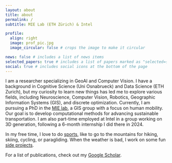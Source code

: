 ```yaml
---
layout: about
title: about
permalink: /
subtitle: MIE Lab (ETH Zürich) & Intel

profile:
  align: right
  image: prof_pic.jpg
  image_circular: false # crops the image to make it circular

news: false # includes a list of news items
selected_papers: true # includes a list of papers marked as "selected={true}"
social: true # includes social icons at the bottom of the page
---
```


I am a researcher specializing in GeoAI and Computer Vision. I have a background in Cognitive Science (Uni Osnabrueck) and Data Science (ETH Zurich), but my curiosity to learn new things has led me to explore various fields, including Neuroscience, Computer Vision, Robotics, Geographic Information Systems (GIS), and discrete optimization. Currently, I am pursuing a PhD in the [MIE lab](https://mie-lab.ethz.ch/), a GIS group with a focus on human mobility. Our goal is to develop computational methods for advancing sustainable transportation. I am also part-time employed at Intel in a group working on 3D generation, following a 6-month internship I did there in 2024.

In my free time, I love to do [sports](/hobbies/), like to go to the mountains for hiking, skiing, cycling, or paragliding. When the weather is bad, I work on some fun [side projects](/projects).

For a list of publications, check out my [Google Scholar](https://scholar.google.com/citations?user=qC1JKzoAAAAJ&hl=en).